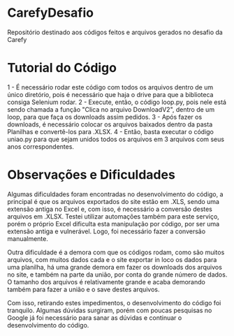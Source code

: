 # CarefyDesafio

Repositório destinado aos códigos feitos e arquivos gerados no desafio da Carefy

# Tutorial do Código

1 - É necessário rodar este código com todos os arquivos dentro de um único diretório, pois é necessário que haja o drive para que a biblioteca consiga Selenium rodar.
2 - Execute, então, o código loop.py, pois nele está sendo chamada a função "Clica no arquivo DownloadV2", dentro de um loop, para que faça os downloads assim pedidos.
3 - Após fazer os downloads, é necessário colocar os arquivos baixados dentro da pasta Planilhas e convertê-los para .XLSX.
4 - Então, basta executar o código uniao.py para que sejam unidos todos os arquivos em 3 arquivos com seus anos correspondentes.

# Observações e Dificuldades

Algumas dificuldades foram encontradas no desenvolvimento do código, a principal é que os arquivos exportados do site estão em .XLS, sendo uma extensão antiga no Excel e, com isso, é necessário a conversão destes arquivos em .XLSX. Testei utilizar automações também para este serviço, porém o próprio Excel dificulta esta manipulação por código, por ser uma extensão antiga e vulnerável. Logo, foi necessário fazer a conversão manualmente.

Outra dificuldade é a demora com que os códigos rodam, como são muitos arquivos, com muitos dados cada e o site exportar in loco os dados para uma planilha, há uma grande demora em fazer os downloads dos arquivos no site, e também na parte da união, por conta do grande número de dados. O tamanho dos arquivos é relativamente grande e acaba demorando também para fazer a união e o save destes arquivos.

Com isso, retirando estes impedimentos, o desenvolvimento do código foi tranquilo. Algumas dúvidas surgiram, porém com poucas pesquisas no Google já foi necessário para sanar as dúvidas e continuar o desenvolvimento do código.
